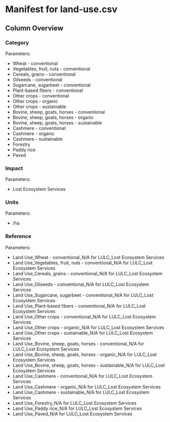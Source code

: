 # Manifest for land-use.csv

## Column Overview

### Category

Parameters:

- Wheat - conventional
- Vegetables, fruit, nuts - conventional
- Cereals, grains - conventional
- Oilseeds - conventional
- Sugarcane, sugarbeet - conventional
- Plant-based fibers - conventional
- Other crops - conventional
- Other crops - organic
- Other crops - sustainable
- Bovine, sheep, goats, horses - conventional
- Bovine, sheep, goats, horses - organic
- Bovine, sheep, goats, horses - sustainable
- Cashmere - conventional
- Cashmere - organic
- Cashmere - sustainable
- Forestry
- Paddy rice
- Paved

### Impact

Parameters:

- Lost Ecosystem Services

### Units

Parameters:

- /ha

### Reference

Parameters:

- Land Use_Wheat - conventional_N/A for LULC_Lost Ecosystem Services
- Land Use_Vegetables, fruit, nuts - conventional_N/A for LULC_Lost Ecosystem Services
- Land Use_Cereals, grains - conventional_N/A for LULC_Lost Ecosystem Services
- Land Use_Oilseeds - conventional_N/A for LULC_Lost Ecosystem Services
- Land Use_Sugarcane, sugarbeet - conventional_N/A for LULC_Lost Ecosystem Services
- Land Use_Plant-based fibers - conventional_N/A for LULC_Lost Ecosystem Services
- Land Use_Other crops - conventional_N/A for LULC_Lost Ecosystem Services
- Land Use_Other crops - organic_N/A for LULC_Lost Ecosystem Services
- Land Use_Other crops - sustainable_N/A for LULC_Lost Ecosystem Services
- Land Use_Bovine, sheep, goats, horses - conventional_N/A for LULC_Lost Ecosystem Services
- Land Use_Bovine, sheep, goats, horses - organic_N/A for LULC_Lost Ecosystem Services
- Land Use_Bovine, sheep, goats, horses - sustainable_N/A for LULC_Lost Ecosystem Services
- Land Use_Cashmere - conventional_N/A for LULC_Lost Ecosystem Services
- Land Use_Cashmere - organic_N/A for LULC_Lost Ecosystem Services
- Land Use_Cashmere - sustainable_N/A for LULC_Lost Ecosystem Services
- Land Use_Forestry_N/A for LULC_Lost Ecosystem Services
- Land Use_Paddy rice_N/A for LULC_Lost Ecosystem Services
- Land Use_Paved_N/A for LULC_Lost Ecosystem Services

